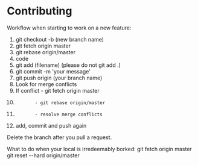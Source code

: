 # Contributing

Workflow when starting to work on a new feature:

1. git checkout -b (new branch name)
2. git fetch origin master
3. git rebase origin/master
4. code
5. git add (filename) (please do not git add .)
6. git commit -m 'your message'
7. git push origin (your branch name)
8. Look for merge conflicts
9. If conflict - git fetch origin master
10.            - git rebase origin/master
11.            - resolve merge conflicts
12. add, commit and push again

Delete the branch after you pull a request.

What to do when your local is irredeemably borked:
git fetch origin master
git reset --hard origin/master
